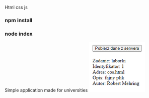 Html css js
### npm install
### node index
Simple application made for universities
![Screenshot 1](readme__pic/b8b5f05604a78ab093dde1d91f899bca.png)
